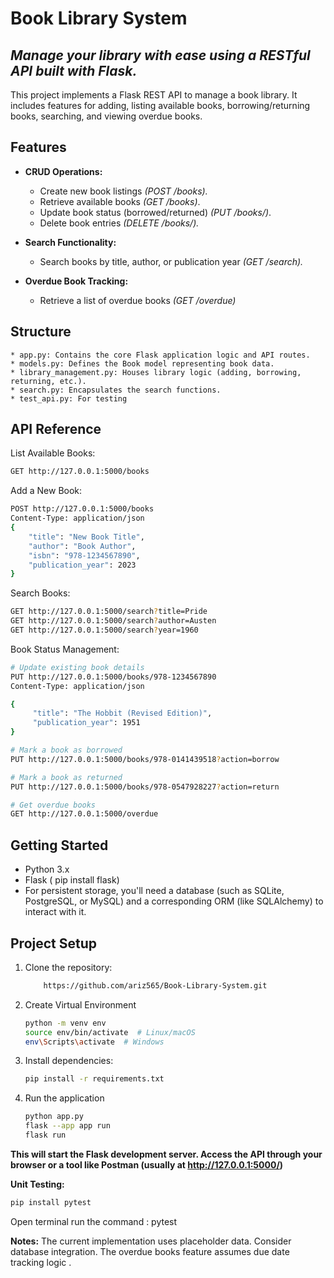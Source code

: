 # Book Library System
## _Manage your library with ease using a RESTful API built with Flask._


This project implements a Flask REST API to manage a book library. It includes features for adding, listing available books, borrowing/returning books, searching, and viewing overdue books.


## Features

* **CRUD Operations:**
    * Create new book listings *(POST /books).*
    * Retrieve available books *(GET /books)*.
    * Update book status (borrowed/returned) *(PUT /books/<isbn>)*.
    * Delete book entries *(DELETE /books/<isbn>).*

* **Search Functionality:**
    * Search books by title, author, or publication year _(GET /search)._

* **Overdue Book Tracking:**
    * Retrieve a list of overdue books _(GET /overdue)_

## Structure
    * app.py: Contains the core Flask application logic and API routes.
    * models.py: Defines the Book model representing book data.
    * library_management.py: Houses library logic (adding, borrowing, returning, etc.).
    * search.py: Encapsulates the search functions.
    * test_api.py: For testing
    
## API Reference
List Available Books:

```sh
GET http://127.0.0.1:5000/books 
```

Add a New Book:

```sh
POST http://127.0.0.1:5000/books 
Content-Type: application/json
{
    "title": "New Book Title",
    "author": "Book Author",
    "isbn": "978-1234567890",
    "publication_year": 2023
} 
```
Search Books:

```sh
GET http://127.0.0.1:5000/search?title=Pride 
GET http://127.0.0.1:5000/search?author=Austen 
GET http://127.0.0.1:5000/search?year=1960 
```



Book Status Management:
```sh
# Update existing book details
PUT http://127.0.0.1:5000/books/978-1234567890 
Content-Type: application/json

{
     "title": "The Hobbit (Revised Edition)", 
     "publication_year": 1951
}

# Mark a book as borrowed
PUT http://127.0.0.1:5000/books/978-0141439518?action=borrow 

# Mark a book as returned
PUT http://127.0.0.1:5000/books/978-0547928227?action=return 

# Get overdue books
GET http://127.0.0.1:5000/overdue 

```



    


## Getting Started
* Python 3.x 
* Flask ( pip install flask)
* For persistent storage, you'll need a database (such as SQLite, PostgreSQL, or MySQL) and a corresponding ORM (like SQLAlchemy) to interact with it.



## Project Setup

1. Clone the repository:
    ```sh
        https://github.com/ariz565/Book-Library-System.git
    ```
2. Create Virtual Environment
    ```sh
    python -m venv env 
    source env/bin/activate  # Linux/macOS 
    env\Scripts\activate  # Windows 
    ```
3. Install dependencies:
    ```sh
    pip install -r requirements.txt
    ```
4. Run the application
    ```sh
    python app.py
    flask --app app run
    flask run 
    ```
**This will start the Flask development server. Access the API through your browser or a tool like Postman (usually at http://127.0.0.1:5000/)**

**Unit Testing:** 
```sh
pip install pytest
```
Open terminal run the command : pytest



**Notes:**
The current implementation uses placeholder data. Consider database integration.
The overdue books feature assumes due date tracking logic .







